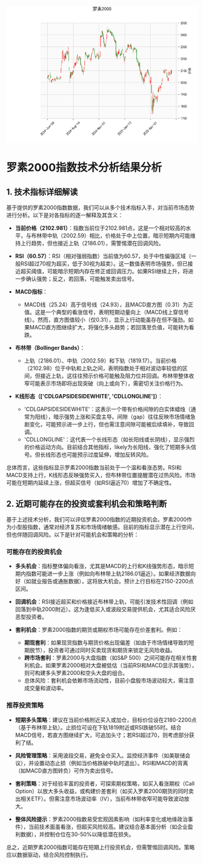 ![图](RTY.png)

# 罗素2000指数技术分析结果分析

## 1. 技术指标详细解读
基于提供的罗素2000指数数据，我们可以从多个技术指标入手，对当前市场态势进行分析。以下是对各指标的逐一解释及其含义：

- **当前价格（2102.981）**：指数当前位于2102.981点，这是一个相对较高的水平，与布林带中轨（2002.59）相比，价格处于中上位置，暗示短期内可能维持上行趋势，但也接近上轨（2186.01），需警惕潜在回调风险。
  
- **RSI（60.57）**：RSI（相对强弱指数）当前值为60.57，处于中性偏强区域（一般RSI超过70视为超买，低于30视为超卖）。这一数值表明市场强势，但已接近超买阈值，可能暗示短期内存在修正或回调压力。如果RSI继续上升，将进一步确认强势；反之，若回落，可能触发卖出信号。

- **MACD指标**：
  - MACD线（25.24）高于信号线（24.93），且MACD直方图（0.31）为正值。这是一个典型的看涨信号，表明短期动量向上（MACD线上穿信号线）。然而，直方图值较小（仅0.31），显示上行动能虽存在但不强劲。如果MACD直方图继续扩大，将强化多头趋势；若回落至负值，可能转为看跌。

- **布林带（Bollinger Bands）**：
  - 上轨（2186.01）、中轨（2002.59）和下轨（1819.17）。当前价格（2102.98）位于中轨和上轨之间，表明指数处于相对波动率较低的区间，但接近上轨，这往往预示价格可能触及阻力位并回调。布林带整体收窄可能表示市场即将出现突破（向上或向下），需密切关注价格行为。

- **K线形态（['CDLGAPSIDESIDEWHITE', 'CDLLONGLINE']）**：
  - 'CDLGAPSIDESIDEWHITE'：这表示一个带有价格间隙的白实体蜡烛（通常为阳线），暗示强势上涨和买盘主导。间隙（gap）往往反映市场情绪急剧变化，可能预示进一步上行，但也需注意间隙可能被后续填补，导致回调。
  - 'CDLLONGLINE'：这代表一个长线形态（如长阳线或长阴线），显示强烈的价格运动方向。目前结合其他指标，likely为长阳线，强化了短期多头信号。但长线形态也可能预示过度延伸，增加反转风险。

总体而言，这些指标显示罗素2000指数当前处于一个温和看涨态势。RSI和MACD支持上行，K线形态反映强势买入，但布林带位置提醒潜在过热风险。市场可能在短期内延续上涨，但超买信号（如RSI逼近70）增加了不确定性。

## 2. 近期可能存在的投资或套利机会和策略判断
基于上述技术分析，我们可以评估罗素2000指数的近期投资机会。罗素2000作为小型股指数，通常对经济复苏和市场情绪敏感。目前的指标显示潜在上行空间，但也伴随回调风险。以下是针对可能机会和策略的分析：

### 可能存在的投资机会
- **多头机会**：指标整体偏向看涨，尤其是MACD的上行和K线强势形态，暗示短期内指数可能进一步上涨（例如向布林带上轨2186.01逼近）。如果经济数据向好（如就业报告或通胀数据），这将放大机会。预计上行目标在2150-2200点区间。
  
- **回调机会**：RSI接近超买和价格接近布林带上轨，可能引发技术性回调（例如回落到中轨2000附近）。这为逢低买入或波段交易提供机会，尤其适合风险厌恶型投资者。
  
- **套利机会**：罗素2000指数的期货或期权市场可能存在价差套利。例如：
  - **期现套利**：如果现货指数与期货价格出现偏差（如由于市场情绪导致的短期脱节），投资者可通过同时买卖现货和期货来锁定无风险收益。
  - **跨市场套利**：罗素2000与大盘指数（如S&P 500）之间可能存在相关性套利机会。如果罗素2000相对大盘被低估（当前RSI和MACD显示其强势），则可构建多头罗素2000和空头大盘的组合。
  - 总体风险：套利机会依赖市场流动性，目前小盘股市场波动较大，需注意成交量和波动率。

### 推荐投资策略
- **短期多头策略**：建议在当前价格附近买入或加仓，目标价位设在2180-2200点（基于布林带上轨）。止损位可设在下轨1819附近或RSI跌破55时。结合MACD信号，若直方图继续扩大，可追加头寸；若RSI超过70，则考虑部分获利了结。
  
- **风险管理策略**：采用波段交易，避免全仓买入。监控经济事件（如美联储会议），并设置动态止损（例如当价格跌破中轨时退出）。RSI和MACD的背离（如MACD直方图转负）可作为卖出信号。
  
- **套利策略**：对于经验丰富的投资者，可探索期权策略，如买入看涨期权（Call Option）以放大多头收益，或构建价差套利（如买入罗素2000期货的同时卖出相关ETF）。但需注意市场波动率（IV），当前布林带收窄可能导致波动放大。
  
- **整体风险提示**：罗素2000指数易受宏观因素影响（如利率变化或地缘政治事件），当前技术面虽看涨，但超买风险较高。建议结合基本面分析（如企业盈利数据），并控制仓位在30-50%以降低潜在损失。

总之，近期罗素2000指数可能存在短期上行投资机会，但需警惕回调风险。策略应以数据驱动，结合风险控制执行。